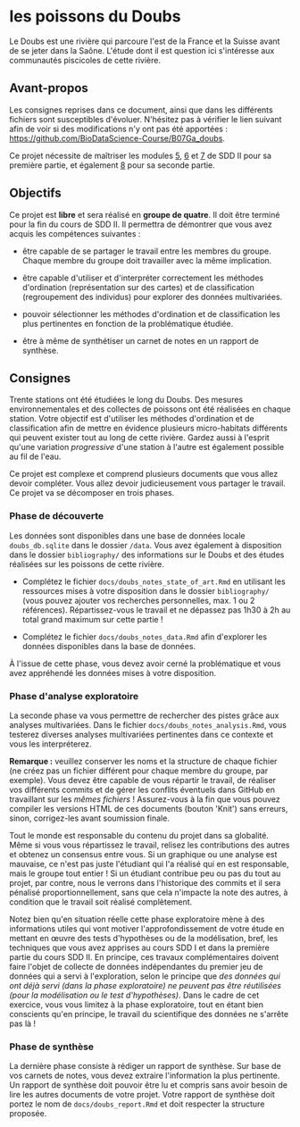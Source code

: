 # les poissons du Doubs

Le Doubs est une rivière qui parcoure l'est de la France et la Suisse avant de se jeter dans la Saône. L'étude dont il est question ici s'intéresse aux communautés piscicoles de cette rivière.

## Avant-propos

Les consignes reprises dans ce document, ainsi que dans les différents fichiers sont susceptibles d'évoluer. N'hésitez pas à vérifier le lien suivant afin de voir si des modifications n'y ont pas été apportées : https://github.com/BioDataScience-Course/B07Ga_doubs.

Ce projet nécessite de maîtriser les modules [5](https://wp.sciviews.org/sdd-umons2/?iframe=wp.sciviews.org/sdd-umons2-2021/hierarchique.html), [6](https://wp.sciviews.org/sdd-umons2/?iframe=wp.sciviews.org/sdd-umons2-2021/k-moyenne-mds-som.html) et [7](https://wp.sciviews.org/sdd-umons2/?iframe=wp.sciviews.org/sdd-umons2-2021/acp-afc.html) de SDD II pour sa première partie, et également [8](https://wp.sciviews.org/sdd-umons2/?iframe=wp.sciviews.org/sdd-umons2-2021/afm.html) pour sa seconde partie.

## Objectifs

Ce projet est **libre** et sera réalisé en **groupe de quatre**. Il doit être terminé pour la fin du cours de SDD II. Il permettra de démontrer que vous avez acquis les compétences suivantes :

- être capable de se partager le travail entre les membres du groupe. Chaque membre du groupe doit travailler avec la même implication.

- être capable d'utiliser et d'interpréter correctement les méthodes d'ordination (représentation sur des cartes) et de classification (regroupement des individus) pour explorer des données multivariées. 

- pouvoir sélectionner les méthodes d'ordination et de classification les plus pertinentes en fonction de la problématique étudiée.

- être à même de synthétiser un carnet de notes en un rapport de synthèse.

## Consignes

Trente stations ont été étudiées le long du Doubs. Des mesures environnementales et des collectes de poissons ont été réalisées en chaque station. Votre objectif est d'utiliser les méthodes d'ordination et de classification afin de mettre en évidence plusieurs micro-habitats différents qui peuvent exister tout au long de cette rivière. Gardez aussi à l'esprit qu'une variation *progressive* d'une station à l'autre est également possible au fil de l'eau.

Ce projet est complexe et comprend plusieurs documents que vous allez devoir compléter. Vous allez devoir judicieusement vous partager le travail. Ce projet va se décomposer en trois phases.

### Phase de découverte

Les données sont disponibles dans une base de données locale `doubs_db.sqlite` dans le dossier `/data`. Vous avez également à disposition dans le dossier `bibliography/` des informations sur le Doubs et des études réalisées sur les poissons de cette rivière. 

- Complétez le fichier `docs/doubs_notes_state_of_art.Rmd` en utilisant les ressources mises à votre disposition dans le dossier `bibliography/` (vous pouvez ajouter vos recherches personnelles, max. 1 ou 2 références). Répartissez-vous le travail et ne dépassez pas 1h30 à 2h au total grand maximum sur cette partie !

- Complétez le fichier `docs/doubs_notes_data.Rmd` afin d'explorer les données disponibles dans la base de données.

À l'issue de cette phase, vous devez avoir cerné la problématique et vous avez appréhendé les données mises à votre disposition.


### Phase d'analyse exploratoire

La seconde phase va vous permettre de rechercher des pistes grâce aux analyses multivariées. Dans le fichier `docs/doubs_notes_analysis.Rmd`, vous testerez diverses analyses multivariées pertinentes dans ce contexte et vous les interpréterez.

**Remarque :** veuillez conserver les noms et la structure de chaque fichier (ne créez pas un fichier différent pour chaque membre du groupe, par exemple). Vous devez être capable de vous répartir le travail, de réaliser vos différents commits et de gérer les conflits éventuels dans GitHub en travaillant sur les *mêmes fichiers* ! Assurez-vous à la fin que vous pouvez compiler les versions HTML de ces documents (bouton 'Knit') sans erreurs, sinon, corrigez-les avant soumission finale.

Tout le monde est responsable du contenu du projet dans sa globalité. Même si vous vous répartissez le travail, relisez les contributions des autres et obtenez un consensus entre vous. Si un graphique ou une analyse est mauvaise, ce n'est pas juste l'étudiant qui l'a réalisé qui en est responsable, mais le groupe tout entier ! Si un étudiant contribue peu ou pas du tout au projet, par contre, nous le verrons dans l'historique des commits et il sera pénalisé proportionnellement, sans que cela n'impacte la note des autres, à condition que le travail soit réalisé complètement.

Notez bien qu'en situation réelle cette phase exploratoire mène à des informations utiles qui vont motiver l'approfondissement de votre étude en mettant en œuvre des tests d'hypothèses ou de la modélisation, bref, les techniques que vous avez apprises au cours SDD I et dans la première partie du cours SDD II. En principe, ces travaux complémentaires doivent faire l'objet de collecte de données indépendantes du premier jeu de données qui a servi à l'exploration, selon le principe que *des données qui ont déjà servi (dans la phase exploratoire) ne peuvent pas être réutilisées (pour la modélisation ou le test d'hypothèses)*. Dans le cadre de cet exercice, vous vous limitez à la phase exploratoire, tout en étant bien conscients qu'en principe, le travail du scientifique des données ne s'arrête pas là !

### Phase de synthèse

La dernière phase consiste à rédiger un rapport de synthèse. Sur base de vos carnets de notes, vous devez extraire l'information la plus pertinente. Un rapport de synthèse doit pouvoir être lu et compris sans avoir besoin de lire les autres documents de votre projet. Votre rapport de synthèse doit portez le nom de `docs/doubs_report.Rmd` et doit respecter la structure proposée.
